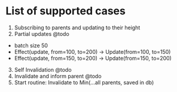 # List of supported cases

1. Subscribing to parents and updating to their height
2. Partial updates @todo

- batch size 50
- Effect(update, from=100, to=200) -> Update(from=100, to=150)
- Effect(update, from=150, to=200) -> Update(from=150, to=200)

3. Self Invalidation @todo
4. Invalidate and inform parent @todo
5. Start routine: Invalidate to Min(...all parents, saved in db)
